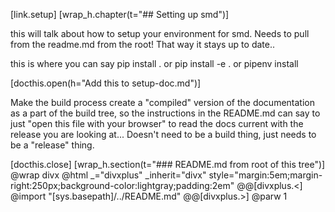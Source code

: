 [link.setup]
[wrap_h.chapter(t="## Setting up smd")]

this will talk about how to setup your environment for smd. Needs to pull from the readme.md from the root! That way it stays up to date..

this is where you can say pip install . or pip install -e . or pipenv install

[docthis.open(h="Add this to setup-doc.md")]

Make the build process create a "compiled" version of the documentation as a part of the build tree, so the instructions in the README.md can say to just "open this file with your browser" to read the docs current with the release you are looking at... Doesn't need to be a build thing, just needs to be a "release" thing.

[docthis.close]
[wrap_h.section(t="### README.md from root of this tree")]
@wrap divx
@html _="divxplus" _inherit="divx" style="margin:5em;margin-right:250px;background-color:lightgray;padding:2em"
@@[divxplus.<]
@import "[sys.basepath]/../README.md"
@@[divxplus.>]
@parw 1

